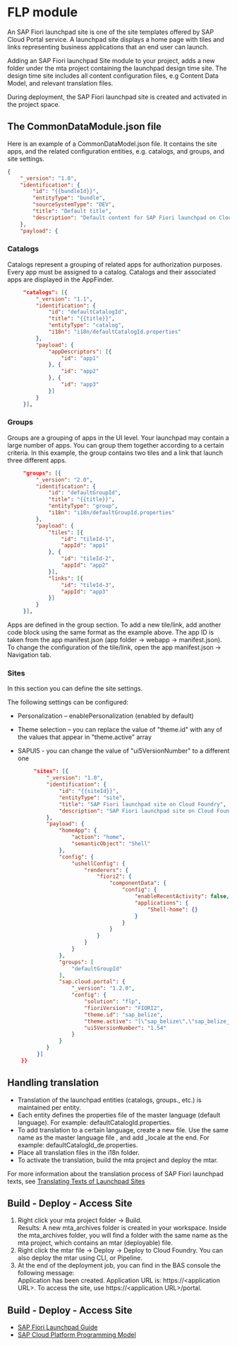 # FLP module

An SAP Fiori launchpad site is one of the site templates offered by SAP Cloud Portal service. A launchpad site displays a home page with tiles and links representing business applications that an end user can launch.

Adding an SAP Fiori launchpad Site module to your project, adds a new folder under the mta project containing the launchpad design time site. The design time site includes all content configuration files, e.g Content Data Model, and relevant translation files. 

During deployment, the SAP Fiori launchpad site is created and activated in the project space.

## The CommonDataModule.json file

Here is an example of a CommonDataModel.json file. It contains the site apps, and the related configuration entities, e.g. catalogs, and groups, and site settings.
```json
{
    "_version": "1.0",
    "identification": {
        "id": "{{bundleId}}",
        "entityType": "bundle",
        "sourceSystemType": "DEV",
        "title": "Default title",
        "description": "Default content for SAP Fiori launchpad on Cloud Foundry"
    },
    "payload": {
   ``` 
### Catalogs
Catalogs represent a grouping of related apps for authorization purposes. Every app must be assigned to a catalog. Catalogs and their associated apps are displayed in the AppFinder. 

   ```json
        "catalogs": [{
            "_version": "1.1",
            "identification": {
                "id": "defaultCatalogId",
                "title": "{{title}}",
                "entityType": "catalog",
                "i18n": "i18n/defaultCatalogId.properties" 
            },
            "payload": {
                "appDescriptors": [{
                    "id": "app1"
                }, {
                    "id": "app2"
                }, {
                    "id": "app3"
                }]
            }
        }],
   ```
### Groups
Groups are a grouping of apps in the UI level. Your launchpad may contain a large number of apps. You can group them together according to a certain criteria. In this example, the group contains two tiles and a link that launch three different apps.  
   ```json
        "groups": [{
            "_version": "2.0",
            "identification": {
                "id": "defaultGroupId",
                "title": "{{title}}",
                "entityType": "group",
                "i18n": "i18n/defaultGroupId.properties"
            },
            "payload": {
                "tiles": [{
                    "id": "tileId-1",
                    "appId": "app1"
                }, {
                    "id": "tileId-2",
                    "appId": "app2"
                }],
                "links": [{
                    "id": "tileId-3",
                    "appId": "app3"
                }] 
            }
        }],
   ```
Apps are defined in the group section. To add a new tile/link, add another code block using the same format as the example above. The app ID is taken from the app manifest.json (app folder → webapp → manifest.json).  To change the configuration of the tile/link, open the app manifest.json → Navigation tab.   
   
### Sites
In this section you can define the site settings.

The following settings can be configured:
* Personalization – enablePersonalization (enabled by default) 
* Theme selection – you can replace the value of "theme.id" with any of the values that appear in "theme.active" array
* SAPUI5 - you can change the  value of "ui5VersionNumber" to a different one

   ```json
        "sites": [{
            "_version": "1.0",
            "identification": {
                "id": "{{siteId}}",
                "entityType": "site",
                "title": "SAP Fiori launchpad site on Cloud Foundry",
                "description": "SAP Fiori launchpad site on Cloud Foundry, deployed from SAP Web IDE"
            },
            "payload": {
                "homeApp": {
                    "action": "home",
                    "semanticObject": "Shell"
                },
                "config": {
                    "ushellConfig": {
                        "renderers": {
                            "fiori2": {
                                "componentData": {
                                    "config": {  
                                        "enableRecentActivity": false,
                                        "applications": {
                                            "Shell-home": {}
                                        }
                                    }
                                }
                            }
                        }
                    }
                },
                "groups": [ 
                    "defaultGroupId"
                ],
                "sap.cloud.portal": { 
                    "_version": "1.2.0",
                    "config": { 
                        "solution": "flp",
                        "fioriVersion": "FIORI2",
                        "theme.id": "sap_belize",
                        "theme.active": "[\"sap_belize\",\"sap_belize_plus\",\"sap_hcb\",\"sap_belize_hcw\"]",
                        "ui5VersionNumber": "1.54"
                    }
                }
            }
         }]
    }}
    ```

## Handling translation
* Translation of the launchpad entities (catalogs, groups., etc.) is maintained per entity.
* Each entity defines the properties file of the master language (default language). For example: defaultCatalogId.properties.
* To add translation to a certain language, create a new file. Use the same name as the master language file , and add _locale at the end. For example: defaultCatalogId_de.properties.
* Place all translation files in the i18n folder.
* To activate the translation, build the mta project and deploy the mtar.

For more information about the translation process of SAP Fiori launchpad texts, see [Translating Texts of Launchpad Sites](https://help.sap.com/docs/Portal_Service/ad4b9f0b14b0458cad9bd27bf435637d/23a32f3e9fdc4de69d69e35fbfdda9eb.html)

## Build - Deploy - Access Site
1. Right click your mta project folder → Build.  
Results: A new mta_archives folder is created in your workspace. Inside the mta_archives folder, you will find a folder with the same name as the mta project, which contains an mtar (deployable) file.
2. Right click the mtar file → Deploy → Deploy to Cloud Foundry. You can also deploy the mtar using CLI, or Pipeline.
3. At the end of the deployment job, you can find in the BAS console the following message:  
Application <appRputer module name> has been created. Application URL is: https://\<application URL>. To access the site, use https://\<application URL>/portal.

## Build - Deploy - Access Site
* [SAP Fiori Launchpad Guide](https://help.sap.com/docs/BTP/3d99fdeadde04524bdd33d35f1e13777/2e034767ee0c4d43a5159ce4a4c014f5.html)
* [SAP Cloud Platform Programming Model](https://wiki.wdf.sap.corp/wiki/display/CloudFront/SAP+Business+Technology+Platform+Programming+Model)
